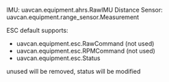 IMU:  uavcan.equipment.ahrs.RawIMU
Distance Sensor:  uavcan.equipment.range_sensor.Measurement

ESC default supports: 
 - uavcan.equipment.esc.RawCommand (not used)
 - uavcan.equipment.esc.RPMCommand (not used)
 - uavcan.equipment.esc.Status  

 unused will be removed, status will be modified


